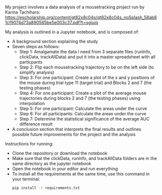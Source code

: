 My project involves a data analysis of a mousetracking project run by Karina Tachihara: https://escholarship.org/content/qt82x8c04s/qt82x8c04s_noSplash_58ab61cf9074d73a890585be5e003c37.pdf?t=sgiuiq

My analysis is outlined in a Jupyter notebook, and is composed of:
* A background section explaining the study
* Seven steps as follows:
     * Step 1: Amalgamate the data I need from 3 separate files (runInfo, clickData, trackAllData) and put it into a master spreadsheet with all particpants 
     * Step 2: Flip each mousetracking trajectory to be on the left side (to simplify analysis)
     * Step 3: For one participant: Create a plot of the x and y positions of the mouse during trial type 11 (target trial) and Blocks 2 and 7 (the testing phases) 
     * Step 4: For one participant: Create a plot of the average mouse trajectories during blocks 2 and 7 (the testing phases) using interpolation
     * Step 5: For one participant: Calculate the areas under the curve 
     * Step 6: For all participants: Calculate the areas under the curve 
     * Step 7: Determine the statistical significance of the average AUC difference result
* A conclusion section that interprets the final results and outlines possible future improvements for the project and the analysis


Instructions for running: 
* Clone the repository or download the notebook
* Make sure that the clickData, runInfo, and trackAllData folders are in the same directory as the jupyter notebook
* Open the notebook in your editor and run everything
* To install all the requirements at the same time, use this command in your terminal:
     ```bash
     pip install -r requirements.txt

